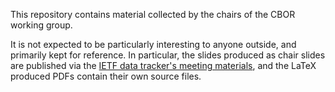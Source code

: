 This repository contains material collected by the chairs of the CBOR working group.

It is not expected to be particularly interesting to anyone outside,
and primarily kept for reference.
In particular, the slides produced as chair slides are published via the [IETF data tracker's meeting materials](https://datatracker.ietf.org/wg/cbor/meetings/),
and the LaTeX produced PDFs contain their own source files.
